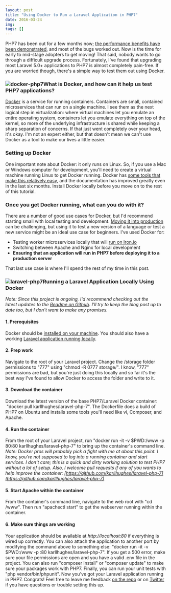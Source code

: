```yaml
---
layout: post
title: "Using Docker to Run a Laravel Application in PHP7"
date: 2016-03-24
img: 
tags: []
---
```

PHP7 has been out for a few months now; [the performance benefits have been demonstrated](http://www.infoworld.com/article/3011967/web-development/php-7-offers-twice-the-performance.html), and most of the bugs worked out. Now is the time for early to mid-stage adopters to get moving! That said, nobody wants to go through a difficult upgrade process. Fortunately, I've found that upgrading most Laravel 5.0+ applications to PHP7 is almost completely pain-free. If you are worried though, there's a simple way to test them out using Docker.

### ![docker-php7](https://i.imgur.com/xwm4v6Q.png)What is Docker, and how can it help us test PHP7 applications?

[Docker](https://www.docker.com/) is a service for running containers. Containers are small, contained microservices that can run on a single machine. I see them as the next logical step in virtualization: where virtual machines let you emulate an entire operating system, containers let you emulate everything on top of the kernel, so more of the underlying infrastructure is shared while keeping a sharp separation of concerns. If that just went completely over your head, it's okay. I'm not an expert either, but that doesn't mean we can't use Docker as a tool to make our lives a little easier.

### Setting up Docker

One important note about Docker: it only runs on Linux. So, if you use a Mac or Windows computer for development, you'll need to create a virtual machine running Linux to get Docker running. Docker has [some tools that make this relatively easy](https://docs.docker.com/engine/installation/), and the documentation has improved greatly even in the last six months. Install Docker locally before you move on to the rest of this tutorial.

### Once you get Docker running, what can you do with it?

There are a number of good use cases for Docker, but I'd recommend starting small with local testing and development. [Moving it into production](http://blog.heavybit.com/blog/2015/3/23/dockermeetup) can be challenging, but using it to test a new version of a language or test a new service might be an ideal use case for beginners. I've used Docker for:

*   Testing worker microservices locally that will [run on Iron.io](https://github.com/iron-io/dockerworker)
*   Switching between Apache and Nginx for local development
*   **Ensuring that an application will run in PHP7 before deploying it to a production server**

That last use case is where I'll spend the rest of my time in this post.

### ![laravel-php7](http://i.imgur.com/FixPN7L.png)Running a Laravel Application Locally Using Docker

_Note: Since this project is ongoing, I'd recommend checking out the latest updates to the [Readme on Github](https://github.com/karllhughes/laravel-php-7). I'll try to keep the blog post up to date too, but I don't want to make any promises._

#### 1\. Prerequisites

Docker should be [installed on your machine](https://docs.docker.com/engine/installation/). You should also have a working [Laravel application running locally](https://laravel.com/docs/5.2).

#### 2\. Prep work

Navigate to the root of your Laravel project. Change the /storage folder permissions to "777" using "chmod -R 0777 storage/". I know, "777" permissions are bad, but you're just doing this locally and so far it's the best way I've found to allow Docker to access the folder and write to it.

#### 3\. Download the container

Download the latest version of the base PHP7/Laravel Docker container:  "docker pull karllhughes/laravel-php-7". The Dockerfile does a build of PHP7 on Ubuntu and installs some tools you'll need like vi, Composer, and Apache.

#### 4\. Run the container

From the root of your Laravel project, run "docker run -it -v $PWD:/www -p 80:80 karllhughes/laravel-php-7" to bring up the container's command line. _Note: Docker pros will probably pick a fight with me at about this point. I know, you're not supposed to log into a running container and start services. I don't care; this is a quick and dirty working solution to test PHP7 without a lot of setup. Also, I welcome pull requests if any of you wants to help improve the container: [https://github.com/karllhughes/laravel-php-7](https://github.com/karllhughes/laravel-php-7)_

#### 5\. Start Apache within the container

From the container's command line, navigate to the web root with "cd /www". Then run "apachectl start" to get the webserver running within the container.

#### 6. Make sure things are working

Your application should be available at _http://localhost:80_ if everything is wired up correctly. You can also attach the application to another port by modifying the command above to something else: "docker run -it -v $PWD:/www -p <YOUR LOCAL PORT>:80 karllhughes/laravel-php-7". If you get a 500 error, make sure your file permissions are open and you have a valid .env file in the project. You can also run "composer install" or "composer update" to make sure your packages work with PHP7\. Finally, you can run your unit tests with "php vendor/bin/phpunit". Now you've got your Laravel application running in PHP7\. Congrats! Feel free to leave me feedback [on the repo](https://github.com/karllhughes/laravel-php-7) or on [Twitter](https://twitter.com/karllhughes) if you have questions or trouble setting this up.
